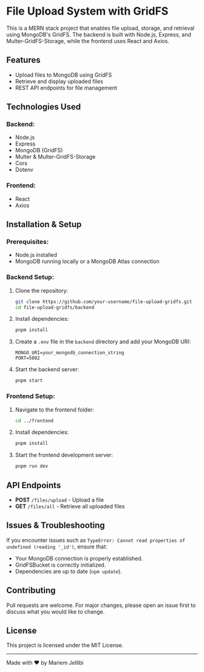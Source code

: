 # File Upload System with GridFS

This is a MERN stack project that enables file upload, storage, and retrieval using MongoDB's GridFS. The backend is built with Node.js, Express, and Multer-GridFS-Storage, while the frontend uses React and Axios.

## Features
- Upload files to MongoDB using GridFS
- Retrieve and display uploaded files
- REST API endpoints for file management

## Technologies Used
### Backend:
- Node.js
- Express
- MongoDB (GridFS)
- Multer & Multer-GridFS-Storage
- Cors
- Dotenv

### Frontend:
- React
- Axios

## Installation & Setup

### Prerequisites:
- Node.js installed
- MongoDB running locally or a MongoDB Atlas connection

### Backend Setup:
1. Clone the repository:
   ```sh
   git clone https://github.com/your-username/file-upload-gridfs.git
   cd file-upload-gridfs/backend
   ```
2. Install dependencies:
   ```sh
   pnpm install
   ```
3. Create a `.env` file in the `backend` directory and add your MongoDB URI:
   ```env
   MONGO_URI=your_mongodb_connection_string
   PORT=5002
   ```
4. Start the backend server:
   ```sh
   pnpm start
   ```

### Frontend Setup:
1. Navigate to the frontend folder:
   ```sh
   cd ../frontend
   ```
2. Install dependencies:
   ```sh
   pnpm install
   ```
3. Start the frontend development server:
   ```sh
   pnpm run dev
   ```

## API Endpoints
- **POST** `/files/upload` - Upload a file
- **GET** `/files/all` - Retrieve all uploaded files

## Issues & Troubleshooting
If you encounter issues such as `TypeError: Cannot read properties of undefined (reading '_id')`, ensure that:
- Your MongoDB connection is properly established.
- GridFSBucket is correctly initialized.
- Dependencies are up to date (`npm update`).

## Contributing
Pull requests are welcome. For major changes, please open an issue first to discuss what you would like to change.

## License
This project is licensed under the MIT License.

---
Made with ❤️ by Mariem Jellibi 

